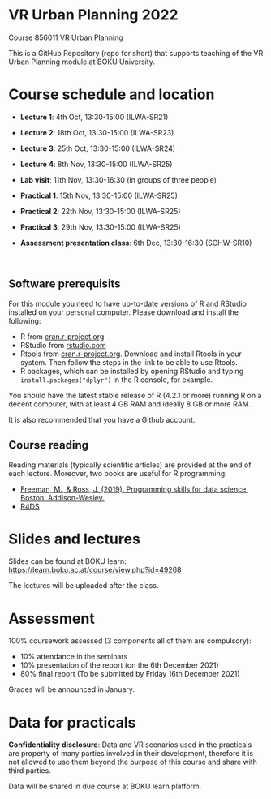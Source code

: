 
<!-- README.md is generated from README.Rmd. Please edit that file -->

# VR Urban Planning 2022

Course 856011 VR Urban Planning

This is a GitHub Repository (repo for short) that supports teaching of
the VR Urban Planning module at BOKU University.

# Course schedule and location

-   **Lecture 1**: 4th Oct, 13:30-15:00 (ILWA-SR21)

-   **Lecture 2**: 18th Oct, 13:30-15:00 (ILWA-SR23)

-   **Lecture 3**: 25th Oct, 13:30-15:00 (ILWA-SR24)

-   **Lecture 4**: 8th Nov, 13:30-15:00 (ILWA-SR25)

-   **Lab visit**: 11th Nov, 13:30-16:30 (in groups of three people)

-   **Practical 1**: 15th Nov, 13:30-15:00 (ILWA-SR25)

-   **Practical 2**: 22th Nov, 13:30-15:00 (ILWA-SR25)

-   **Practical 3**: 29th Nov, 13:30-15:00 (ILWA-SR25)

-   **Assessment presentation class**: 6th Dec, 13:30-16:30 (SCHW-SR10)

<br/>

## Software prerequisits

For this module you need to have up-to-date versions of R and RStudio
installed on your personal computer. Please download and install the
following:

-   R from [cran.r-project.org](https://cran.r-project.org/)
-   RStudio from
    [rstudio.com](https://rstudio.com/products/rstudio/download/#download)
-   Rtools from
    [cran.r-project.org](https://cran.r-project.org/bin/windows/Rtools/rtools40.html).
    Download and install Rtools in your system. Then follow the steps in
    the link to be able to use Rtools.
-   R packages, which can be installed by opening RStudio and typing
    `install.packages("dplyr")` in the R console, for example.

You should have the latest stable release of R (4.2.1 or more) running R
on a decent computer, with at least 4 GB RAM and ideally 8 GB or more
RAM.

It is also recommended that you have a Github account.

## Course reading

Reading materials (typically scientific articles) are provided at the
end of each lecture. Moreover, two books are useful for R programming:

-   [Freeman, M., & Ross, J. (2019). Programming skills for data
    science. Boston:
    Addison-Wesley.](http://ptgmedia.pearsoncmg.com/images/9780135133101/samplepages/9780135133101_sample.pdf)
-   [R4DS](https://r4ds.had.co.nz/index.html)

# Slides and lectures

Slides can be found at BOKU learn:
<https://learn.boku.ac.at/course/view.php?id=49268>

The lectures will be uploaded after the class.

# Assessment

100% coursework assessed (3 components all of them are compulsory):

-   10% attendance in the seminars
-   10% presentation of the report (on the 6th December 2021)
-   80% final report (To be submitted by Friday 16th December 2021)

Grades will be announced in January.

# Data for practicals

**Confidentiality disclosure**: Data and VR scenarios used in the
practicals are property of many parties involved in their development,
therefore it is not allowed to use them beyond the purpose of this
course and share with third parties.

Data will be shared in due course at BOKU learn platform.
